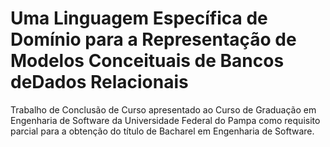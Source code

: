 # Uma Linguagem Específica de Domínio para a Representação de Modelos Conceituais de Bancos deDados Relacionais


Trabalho  de  Conclusão  de Curso apresentado ao Curso de Graduação em Engenharia de Software da Universidade Federal do Pampa como requisito parcial para a obtenção do título de Bacharel em Engenharia de Software.
